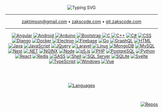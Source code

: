 <div align="center">
  
  ![Typing SVG](https://readme-typing-svg.herokuapp.com?font=Monospace&size=36&duration=3000&pause=3000&color=00FF00&center=true&vCenter=true&random=false&width=600&height=150&lines=Zakary+Timson;DevOps+%26+Software+Engineer)


  ---

  zaktimson@gmail.com • [zakscode.com](https://zakscode.com) • [git.zakscode.com](https://git.zakscode.com)

  ---

  <div>
    
[![Angular](https://img.shields.io/badge/Angular-DD0031?style=for-the-badge&logo=angular)](https://angular.io/)
[![Android](https://img.shields.io/badge/android-34A853?style=for-the-badge&logo=android&logoColor=ffffff)](https://www.android.com/)
[![Arduino](https://img.shields.io/badge/Arduino-00878F?style=for-the-badge&logo=arduino&logoColor=white)](https://www.arduino.cc/)
[![Bootstrap](https://img.shields.io/badge/Bootstrap-563D7C?style=for-the-badge&logo=bootstrap&logoColor=white)](https://getbootstrap.com)
[![C](https://img.shields.io/badge/C-A8B9CC?style=for-the-badge&logo=c&logoColor=ffffff)](https://en.cppreference.com/w/c/language)
[![C++](https://img.shields.io/badge/C%2B%2B-00599C?style=for-the-badge&logo=cplusplus)](https://cplusplus.com/)
[![C#](https://img.shields.io/badge/C%23-239120?style=for-the-badge&logo=csharp)](https://dotnet.microsoft.com/)
[![CSS](https://img.shields.io/badge/CSS-1572B6?style=for-the-badge&logo=css3)](https://www.w3.org/Style/CSS/Overview.en.html)
[![Django](https://img.shields.io/badge/django-0C4B33?style=for-the-badge&logo=django)](https://www.djangoproject.com/)
[![Docker](https://img.shields.io/badge/Docker-384d54?style=for-the-badge&logo=docker)](https://docker.com/)
[![Electron](https://img.shields.io/badge/Electron-47848F?style=for-the-badge&logo=electron&logoColor=white)](https://www.electronjs.org/)
[![Firebase](https://img.shields.io/badge/Firebase-FFFFFF?style=for-the-badge&logo=firebase)](https://firebase.google.com/)
[![Go](https://img.shields.io/badge/Go-00ADD8?style=for-the-badge&logo=go&logoColor=ffffff)](https://go.dev/)
[![GraphQL](https://img.shields.io/badge/GraphQL-E10098?style=for-the-badge&logo=graphql)](https://graphql.org/)
[![HTML](https://img.shields.io/badge/HTML-FFFFFF?style=for-the-badge&logo=html5)](https://developer.mozilla.org/en-US/docs/Glossary/HTML)
[![Java](https://img.shields.io/badge/Java-5382A1?style=for-the-badge&logo=coffeescript&logoColor=F8981D)](https://java.com/)
[![JavaScript](https://img.shields.io/badge/JavaScript-000000?style=for-the-badge&logo=javascript)](https://javascript.com/)
[![JQuery](https://img.shields.io/badge/jQuery-0769AD?style=for-the-badge&logo=jquery)](https://jquery.com )
[![Laravel](https://img.shields.io/badge/Laravel-6C6C6C?style=for-the-badge&logo=laravel)](https://laravel.com)
[![Linux](https://img.shields.io/badge/Linux-eeeeee?style=for-the-badge&logo=linux&logoColor=000000)](https://www.linux.org/)
[![MongoDB](https://img.shields.io/badge/mongodb-000000?style=for-the-badge&logo=mongodb)](https://www.mongodb.com/)
[![MySQL](https://img.shields.io/badge/MySQL-4479A1?style=for-the-badge&logo=mysql&logoColor=ffffff)](https://www.mysql.com/)
[![Nest](https://img.shields.io/badge/nestjs-E0234E?style=for-the-badge&logo=nestjs)](https://nestjs.com/)
[![.NET](https://img.shields.io/badge/.NET-512BD4?style=for-the-badge&logo=dotnet)](https://dotnet.microsoft.com/)
[![NGINX](https://img.shields.io/badge/NGINX-009639?style=for-the-badge&logo=nginx)](https://www.nginx.com/)
[![Node](https://img.shields.io/badge/Node.js-000000?style=for-the-badge&logo=nodedotjs)](https://nodejs.org/)
[![p5.js](https://img.shields.io/badge/p5.js-ed225d?style=for-the-badge&logo=p5dotjs&logoColor=white)](https://p5js.org/)
[![PHP](https://img.shields.io/badge/PHP-474A8A?style=for-the-badge&logo=php&logoColor=white)](https://www.php.net/)
[![PostgreSQL](https://img.shields.io/badge/PostgreSQl-212121?style=for-the-badge&logo=postgresql)](https://www.postgresql.org/)
[![Python](https://img.shields.io/badge/Python-FFD43B?style=for-the-badge&logo=python)](https://www.python.org/)
[![React](https://img.shields.io/badge/React-20232A?style=for-the-badge&logo=react)](https://reactjs.org/)
[![Redis](https://img.shields.io/badge/Redis-ffffff?style=for-the-badge&logo=redis)](https://redis.com/)
[![SASS](https://img.shields.io/badge/SASS-CC6699?style=for-the-badge&logo=sass&logoColor=ffffff)](https://sass-lang.com/)
[![Shell](https://img.shields.io/badge/Shell-000000?style=for-the-badge&logo=windowsterminal&logoColor=00ff00)](https://en.wikipedia.org/wiki/Shell_script)
[![SQL Server](https://img.shields.io/badge/SQL%20Server-CC2927?style=for-the-badge&logo=microsoftsqlserver)](https://www.microsoft.com/en-ca/sql-server)
[![SQLite](https://img.shields.io/badge/SQLITE-003B57?style=for-the-badge&logo=sqlite)](https://www.sqlite.org/index.html)
[![Svelte](https://img.shields.io/badge/Svelte-4A4A55?style=for-the-badge&logo=svelte)](https://svelte.dev/)
[![TypeScript](https://img.shields.io/badge/TypeScript-3178C6?style=for-the-badge&logo=typescript&logoColor=white)](https://typescriptlang.org/)
[![Windows](https://img.shields.io/badge/Windows-0078D4?style=for-the-badge&logo=windows)](https://microsoft.com/windows)
[![Vue](https://img.shields.io/badge/Vue.js-35495E?style=for-the-badge&logo=vuedotjs)](https://vuejs.org/)

  </div>
  <br><br>

  <div>

[![Languages](https://denvercoder1-github-readme-stats.vercel.app/api/top-langs/?username=ztimson&langs_count=8&layout=compact&theme=react&border_color=7F3FBF&bg_color=0D1117&title_color=F85D7F&icon_color=F8D866)](https://github.com/ztimson)

  </div>
</div>
<br>
<div align="right">

[![Repos](https://img.shields.io/badge/Repos-2962FF?style=for-the-badge&logo=koding&logoColor=white)](https://github.com/ztimson?tab=repositories)
  
</div>
